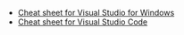 - [Cheat sheet for Visual Studio for Windows](cheat-sheet-vs.md)
- [Cheat sheet for Visual Studio Code](cheat-sheet-vscode.md)
